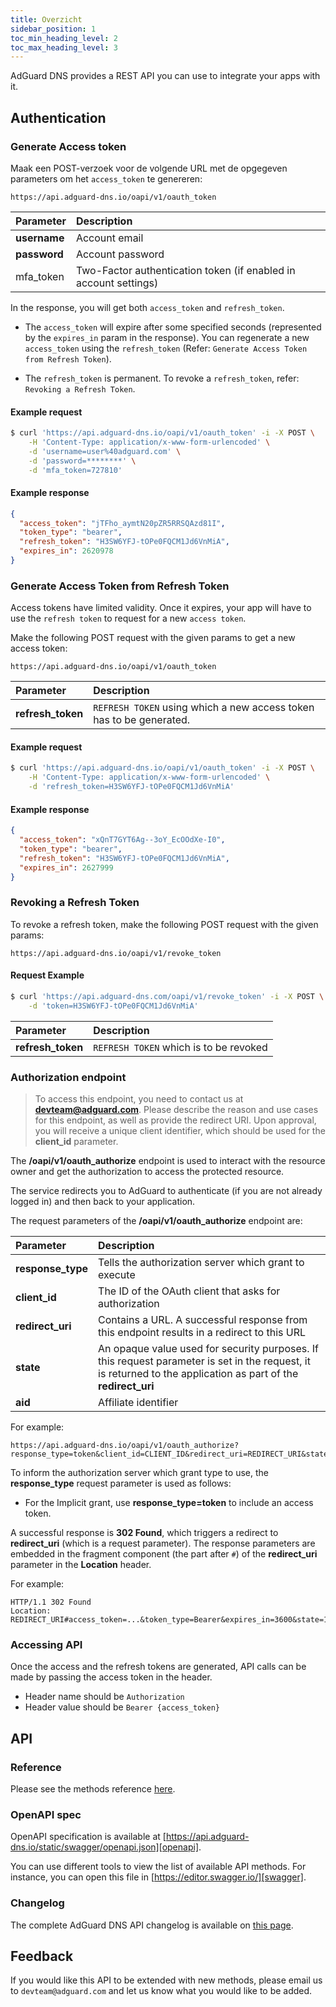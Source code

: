 ```yaml
---
title: Overzicht
sidebar_position: 1
toc_min_heading_level: 2
toc_max_heading_level: 3
---
```


<!--
    API info is from here:
    https://api.adguard-dns.io/static/api/API.md
-->

AdGuard DNS provides a REST API you can use to integrate your apps with it.

## Authentication

### Generate Access token

Maak een POST-verzoek voor de volgende URL met de opgegeven parameters om het `access_token` te genereren:

`https://api.adguard-dns.io/oapi/v1/oauth_token`

| Parameter    | Description                                                      |
|:------------ |:---------------------------------------------------------------- |
| **username** | Account email                                                    |
| **password** | Account password                                                 |
| mfa_token    | Two-Factor authentication token (if enabled in account settings) |

In the response, you will get both `access_token` and `refresh_token`.

- The `access_token` will expire after some specified seconds (represented by the `expires_in` param in the response). You can regenerate a new `access_token` using the `refresh_token` (Refer: `Generate Access Token from Refresh Token`).

- The `refresh_token` is permanent. To revoke a `refresh_token`, refer: `Revoking a Refresh Token`.

#### Example request

```bash
$ curl 'https://api.adguard-dns.io/oapi/v1/oauth_token' -i -X POST \
    -H 'Content-Type: application/x-www-form-urlencoded' \
    -d 'username=user%40adguard.com' \
    -d 'password=********' \
    -d 'mfa_token=727810'
```

#### Example response

```json
{
  "access_token": "jTFho_aymtN20pZR5RRSQAzd81I",
  "token_type": "bearer",
  "refresh_token": "H3SW6YFJ-tOPe0FQCM1Jd6VnMiA",
  "expires_in": 2620978
}
```

### Generate Access Token from Refresh Token

Access tokens have limited validity. Once it expires, your app will have to use the `refresh token` to request for a new `access token`.

Make the following POST request with the given params to get a new access token:

`https://api.adguard-dns.io/oapi/v1/oauth_token`

| Parameter         | Description                                                         |
|:----------------- |:------------------------------------------------------------------- |
| **refresh_token** | `REFRESH TOKEN` using which a new access token has to be generated. |

#### Example request

```bash
$ curl 'https://api.adguard-dns.io/oapi/v1/oauth_token' -i -X POST \
    -H 'Content-Type: application/x-www-form-urlencoded' \
    -d 'refresh_token=H3SW6YFJ-tOPe0FQCM1Jd6VnMiA'
```

#### Example response

```json
{
  "access_token": "xQnT7GYT6Ag--3oY_EcOOdXe-I0",
  "token_type": "bearer",
  "refresh_token": "H3SW6YFJ-tOPe0FQCM1Jd6VnMiA",
  "expires_in": 2627999
}
```

### Revoking a Refresh Token

To revoke a refresh token, make the following POST request with the given params:

`https://api.adguard-dns.io/oapi/v1/revoke_token`

#### Request Example

```bash
$ curl 'https://api.adguard-dns.com/oapi/v1/revoke_token' -i -X POST \
    -d 'token=H3SW6YFJ-tOPe0FQCM1Jd6VnMiA'
```

| Parameter         | Description                            |
|:----------------- |:-------------------------------------- |
| **refresh_token** | `REFRESH TOKEN` which is to be revoked |

### Authorization endpoint

> To access this endpoint, you need to contact us at **devteam@adguard.com**. Please describe the reason and use cases for this endpoint, as well as provide the redirect URI. Upon approval, you will receive a unique client identifier, which should be used for the **client_id** parameter.

The **/oapi/v1/oauth_authorize** endpoint is used to interact with the resource owner and get the authorization to access the protected resource.

The service redirects you to AdGuard to authenticate (if you are not already logged in) and then back to your application.

The request parameters of the **/oapi/v1/oauth_authorize** endpoint are:

| Parameter         | Description                                                                                                                                                    |
|:----------------- |:-------------------------------------------------------------------------------------------------------------------------------------------------------------- |
| **response_type** | Tells the authorization server which grant to execute                                                                                                          |
| **client_id**     | The ID of the OAuth client that asks for authorization                                                                                                         |
| **redirect_uri**  | Contains a URL. A successful response from this endpoint results in a redirect to this URL                                                                     |
| **state**         | An opaque value used for security purposes. If this request parameter is set in the request, it is returned to the application as part of the **redirect_uri** |
| **aid**           | Affiliate identifier                                                                                                                                           |

For example:

```http request
https://api.adguard-dns.io/oapi/v1/oauth_authorize?response_type=token&client_id=CLIENT_ID&redirect_uri=REDIRECT_URI&state=1jbmuc0m9WTr1T6dOO82
```

To inform the authorization server which grant type to use, the **response_type** request parameter is used as follows:

- For the Implicit grant, use **response_type=token** to include an access token.

A successful response is **302 Found**, which triggers a redirect to **redirect_uri** (which is a request parameter). The response parameters are embedded in the fragment component (the part after `#`) of the **redirect_uri** parameter in the **Location** header.

For example:

```http request
HTTP/1.1 302 Found
Location: REDIRECT_URI#access_token=...&token_type=Bearer&expires_in=3600&state=1jbmuc0m9WTr1T6dOO82
```

### Accessing API

Once the access and the refresh tokens are generated, API calls can be made by passing the access token in the header.

- Header name should be `Authorization`
- Header value should be `Bearer {access_token}`

## API

### Reference

Please see the methods reference [here](reference.md).

### OpenAPI spec

OpenAPI specification is available at [https://api.adguard-dns.io/static/swagger/openapi.json][openapi].

You can use different tools to view the list of available API methods. For instance, you can open this file in [https://editor.swagger.io/][swagger].

### Changelog

The complete AdGuard DNS API changelog is available on [this page](private-dns/api/changelog.md).

## Feedback

If you would like this API to be extended with new methods, please email us to `devteam@adguard.com` and let us know what you would like to be added.

[openapi]: https://api.adguard-dns.io/static/swagger/openapi.json
[swagger]: https://editor.swagger.io/
